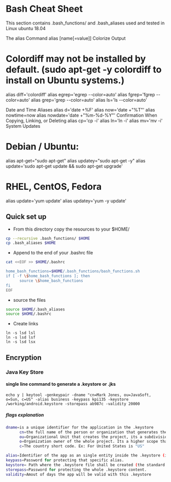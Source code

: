 # Bash Cheat Sheet
This section contains .bash_functions/ and .bash_aliases used and tested in Linux ubuntu 18.04

The alias Command
alias [name[=value]]
Colorize Output
# Colordiff may not be installed by default.  (sudo apt-get -y colordiff to install on Ubuntu systems.)
alias diff='colordiff'
alias egrep='egrep --color=auto'
alias fgrep='fgrep --color=auto'
alias grep='grep --color=auto'
alias ls='ls --color=auto'

Date and Time Aliases
alias d='date +%F'
alias now='date +"%T"'
alias nowtime=now
alias nowdate='date +"%m-%d-%Y"'
Confirmation When Copying, Linking, or Deleting
alias cp='cp -i'
alias ln='ln -i'
alias mv='mv -i'
System Updates
# Debian / Ubuntu:
alias apt-get="sudo apt-get"
alias updatey="sudo apt-get -y"
alias update='sudo apt-get update && sudo apt-get upgrade'
 # RHEL, CentOS, Fedora
alias update='yum update'
alias updatey='yum -y update'


## Quick set up
- From this directory copy the resources to your $HOME/
```bash
cp --recursive .bash_functions/ $HOME
cp .bash_aliases $HOME
```
- Append to the end of your .bashrc file
```bash
cat <<EOF >> $HOME/.bashrc

home_bash_functions=$HOME/.bash_functions/bash_functions.sh
if [ -f \$home_bash_functions ]; then
      source \$home_bash_functions
fi
EOF
```
- source the files
```bash
source $HOME/.bash_aliases
source $HOME/.bashrc
```
- Create links
```
ln -s lsd lsl
ln -s lsd lsf
ln -s lsd lsx
```

## Encryption

### Java Key Store
#### single line command to generate a .keystore or .jks
`echo y | keytool -genkeypair -dname "cn=Mark Jones, ou=JavaSoft, o=Sun, c=US" -alias business -keypass kpi135 -keystore /working/android.keystore -storepass ab987c -validity 20000`

##### flags explanation
``` bash
dname=is a unique identifier for the application in the .keystore
      cn=the full name of the person or organization that generates the .keystore
      ou=Organizational Unit that creates the project, its a subdivision of the Organization that creates it. Ex. android.google.com
      o=Organization owner of the whole project. Its a higher scope than ou. Ex.: google.com
      c=The country short code. Ex: For United States is "US"

alias=Identifier of the app as an single entity inside the .keystore (it can have many)
keypass=Password for protecting that specific alias.
keystore= Path where the .keystore file shall be created (the standard extension is actually .ks)
storepass=Password for protecting the whole .keystore content.
validity=Amout of days the app will be valid with this .keystore
```